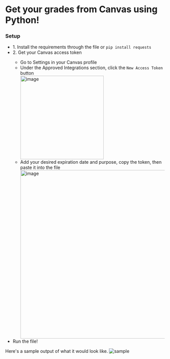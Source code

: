 # Get your grades from Canvas using Python!

<h3>Setup</h3>
<ul>
<li>1. Install the requirements through the file or <code>pip install requests</code></li>
<li>2. Get your Canvas access token</li>
<ul>
<li>
Go to Settings in your Canvas profile
</li>
<li>
Under the Approved Integrations section, click the <code>New Access Token</code> button
</li>
<img width="263" alt="image" src="https://user-images.githubusercontent.com/88403902/195491079-18a3a261-f064-4a82-a398-75153c0a9cb9.png">
<li>
Add your desired expiration date and purpose, copy the token, then paste it into the file
</li>
<img width="530" alt="image" src="https://user-images.githubusercontent.com/88403902/195491241-62d5427a-e387-45e7-8dc1-624d3a20923a.png">
</ul>
<li>
Run the file!
</li>
</ul>
Here's a sample output of what it would look like.
<img alt="sample" src="https://user-images.githubusercontent.com/88403902/195489831-8fdaf063-c0af-4c70-8511-03a7ab06a30a.jpg">
